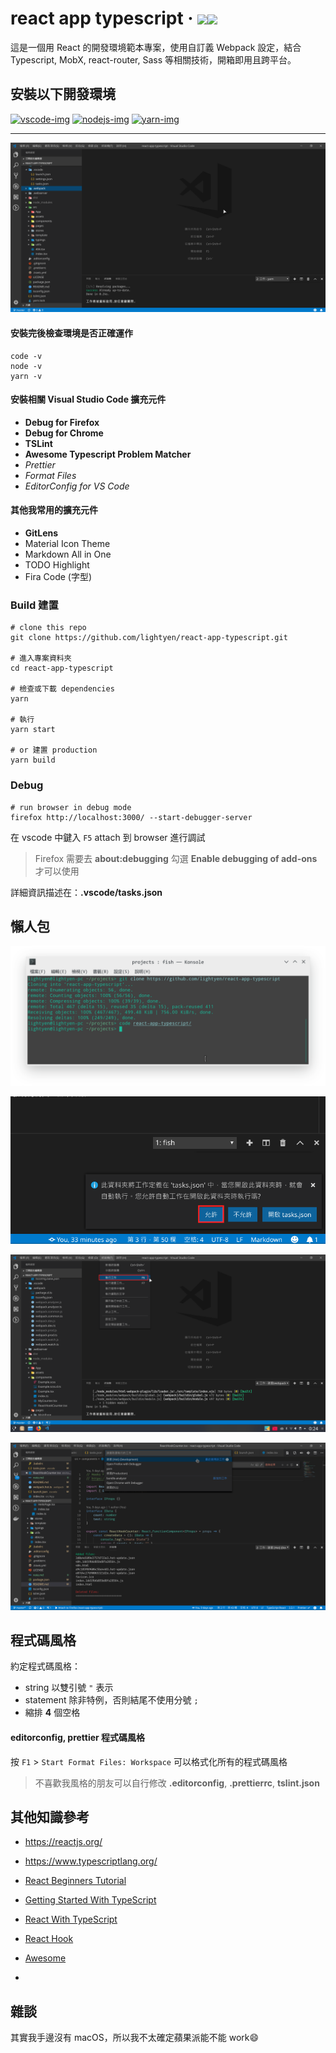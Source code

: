 # react app typescript &middot; ![](https://travis-ci.com/lightyen/react-app-typescript.svg?branch=master)![](https://img.shields.io/github/license/lightyen/react-app-typescript.svg)

這是一個用 React 的開發環境範本專案，使用自訂義 Webpack 設定，結合 Typescript, MobX, react-router, Sass 等相關技術，開箱即用且跨平台。

## 安裝以下開發環境

<a href="https://code.visualstudio.com">
<img src="https://user-images.githubusercontent.com/49339/32078127-102bbcfe-baa6-11e7-8ab9-b04dcad2035e.png" alt="vscode-img" width="10%"/></a>

<a href="https://nodejs.org">
<img src="https://nodejs.org/static/images/logos/nodejs-new-pantone-black.png" alt="nodejs-img" width="15%"/></a>

<a href="https://yarnpkg.com">
<img src="https://raw.githubusercontent.com/yarnpkg/assets/master/yarn-kitten-full.png" alt="yarn-img" width="15%"/></a>

---

![預覽圖](https://raw.githubusercontent.com/lightyen/react-app-typescript/resources/images/env.png)

#### 安裝完後檢查環境是否正確運作

```shell
code -v
node -v
yarn -v
```

#### 安裝相關 Visual Studio Code 擴充元件

- **Debug for Firefox**
- **Debug for Chrome**
- **TSLint**
- **Awesome Typescript Problem Matcher**
- _Prettier_
- _Format Files_
- _EditorConfig for VS Code_

#### 其他我常用的擴充元件

- **GitLens**
- Material Icon Theme
- Markdown All in One
- TODO Highlight
- Fira Code (字型)

### Build 建置

```shell
# clone this repo
git clone https://github.com/lightyen/react-app-typescript.git

# 進入專案資料夾
cd react-app-typescript

# 檢查或下載 dependencies
yarn

# 執行
yarn start

# or 建置 production
yarn build
```

### Debug

```shell
# run browser in debug mode
firefox http://localhost:3000/ --start-debugger-server
```

在 vscode 中鍵入 `F5` attach 到 browser 進行調試

> Firefox 需要去 **about:debugging** 勾選 **Enable debugging of add-ons** 才可以使用

詳細資訊描述在：**.vscode/tasks.json**

## 懶人包

![00.png](https://raw.githubusercontent.com/lightyen/react-app-typescript/resources/images/00.png)

![01.png](https://raw.githubusercontent.com/lightyen/react-app-typescript/resources/images/01.png)

![02.png](https://raw.githubusercontent.com/lightyen/react-app-typescript/resources/images/02.png)

![03.png](https://raw.githubusercontent.com/lightyen/react-app-typescript/resources/images/hot.png)

## 程式碼風格

約定程式碼風格：

- string 以雙引號 `"` 表示
- statement 除非特例，否則結尾不使用分號 `;`
- 縮排 **4** 個空格

#### editorconfig, prettier 程式碼風格

按 `F1` > `Start Format Files: Workspace` 可以格式化所有的程式碼風格

> 不喜歡我風格的朋友可以自行修改 **.editorconfig**, **.prettierrc**, **tslint.json**

## 其他知識參考

- https://reactjs.org/
- https://www.typescriptlang.org/

- [React Beginners Tutorial](https://www.youtube.com/watch?v=DLX62G4lc44)
- [Getting Started With TypeScript](https://basarat.gitbooks.io/typescript/content/docs/getting-started.html)
- [React With TypeScript](https://basarat.gitbooks.io/typescript/docs/jsx/react.html)
- [React Hook](https://www.youtube.com/watch?v=wXLf18DsV-I)
- [Awesome](https://github.com/enaqx/awesome-react)
-

## 雜談

其實我手邊沒有 macOS，所以我不太確定蘋果派能不能 work😄
